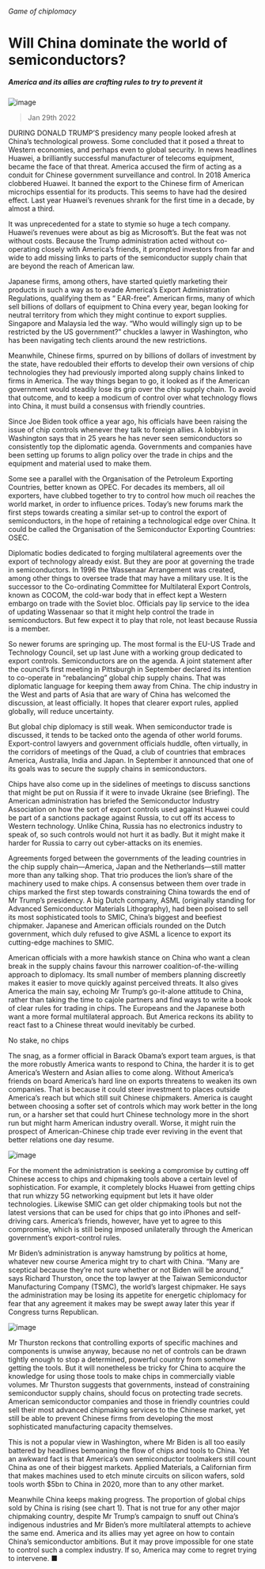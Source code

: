 ###### Game of chiplomacy
# Will China dominate the world of semiconductors? 
##### America and its allies are crafting rules to try to prevent it 
![image](images/20220129_IRD001_0.jpg) 
> Jan 29th 2022 
DURING DONALD TRUMP’S presidency many people looked afresh at China’s technological prowess. Some concluded that it posed a threat to Western economies, and perhaps even to global security. In news headlines Huawei, a brilliantly successful manufacturer of telecoms equipment, became the face of that threat. America accused the firm of acting as a conduit for Chinese government surveillance and control. In 2018 America clobbered Huawei. It banned the export to the Chinese firm of American microchips essential for its products. This seems to have had the desired effect. Last year Huawei’s revenues shrank for the first time in a decade, by almost a third.
It was unprecedented for a state to stymie so huge a tech company. Huawei’s revenues were about as big as Microsoft’s. But the feat was not without costs. Because the Trump administration acted without co-operating closely with America’s friends, it prompted investors from far and wide to add missing links to parts of the semiconductor supply chain that are beyond the reach of American law.

Japanese firms, among others, have started quietly marketing their products in such a way as to evade America’s Export Administration Regulations, qualifying them as “ EAR-free”. American firms, many of which sell billions of dollars of equipment to China every year, began looking for neutral territory from which they might continue to export supplies. Singapore and Malaysia led the way. “Who would willingly sign up to be restricted by the US government?” chuckles a lawyer in Washington, who has been navigating tech clients around the new restrictions.
Meanwhile, Chinese firms, spurred on by billions of dollars of investment by the state, have redoubled their efforts to develop their own versions of chip technologies they had previously imported along supply chains linked to firms in America. The way things began to go, it looked as if the American government would steadily lose its grip over the chip supply chain. To avoid that outcome, and to keep a modicum of control over what technology flows into China, it must build a consensus with friendly countries.
Since Joe Biden took office a year ago, his officials have been raising the issue of chip controls whenever they talk to foreign allies. A lobbyist in Washington says that in 25 years he has never seen semiconductors so consistently top the diplomatic agenda. Governments and companies have been setting up forums to align policy over the trade in chips and the equipment and material used to make them.
Some see a parallel with the Organisation of the Petroleum Exporting Countries, better known as OPEC. For decades its members, all oil exporters, have clubbed together to try to control how much oil reaches the world market, in order to influence prices. Today’s new forums mark the first steps towards creating a similar set-up to control the export of semiconductors, in the hope of retaining a technological edge over China. It could be called the Organisation of the Semiconductor Exporting Countries: OSEC.
Diplomatic bodies dedicated to forging multilateral agreements over the export of technology already exist. But they are poor at governing the trade in semiconductors. In 1996 the Wassenaar Arrangement was created, among other things to oversee trade that may have a military use. It is the successor to the Co-ordinating Committee for Multilateral Export Controls, known as COCOM, the cold-war body that in effect kept a Western embargo on trade with the Soviet bloc. Officials pay lip service to the idea of updating Wassenaar so that it might help control the trade in semiconductors. But few expect it to play that role, not least because Russia is a member.
So newer forums are springing up. The most formal is the EU-US Trade and Technology Council, set up last June with a working group dedicated to export controls. Semiconductors are on the agenda. A joint statement after the council’s first meeting in Pittsburgh in September declared its intention to co-operate in “rebalancing” global chip supply chains. That was diplomatic language for keeping them away from China. The chip industry in the West and parts of Asia that are wary of China has welcomed the discussion, at least officially. It hopes that clearer export rules, applied globally, will reduce uncertainty.
But global chip diplomacy is still weak. When semiconductor trade is discussed, it tends to be tacked onto the agenda of other world forums. Export-control lawyers and government officials huddle, often virtually, in the corridors of meetings of the Quad, a club of countries that embraces America, Australia, India and Japan. In September it announced that one of its goals was to secure the supply chains in semiconductors.
Chips have also come up in the sidelines of meetings to discuss sanctions that might be put on Russia if it were to invade Ukraine (see Briefing). The American administration has briefed the Semiconductor Industry Association on how the sort of export controls used against Huawei could be part of a sanctions package against Russia, to cut off its access to Western technology. Unlike China, Russia has no electronics industry to speak of, so such controls would not hurt it as badly. But it might make it harder for Russia to carry out cyber-attacks on its enemies.
Agreements forged between the governments of the leading countries in the chip supply chain—America, Japan and the Netherlands—still matter more than any talking shop. That trio produces the lion’s share of the machinery used to make chips. A consensus between them over trade in chips marked the first step towards constraining China towards the end of Mr Trump’s presidency. A big Dutch company, ASML (originally standing for Advanced Semiconductor Materials Lithography), had been poised to sell its most sophisticated tools to SMIC, China’s biggest and beefiest chipmaker. Japanese and American officials rounded on the Dutch government, which duly refused to give ASML a licence to export its cutting-edge machines to SMIC.
American officials with a more hawkish stance on China who want a clean break in the supply chains favour this narrower coalition-of-the-willing approach to diplomacy. Its small number of members planning discreetly makes it easier to move quickly against perceived threats. It also gives America the main say, echoing Mr Trump’s go-it-alone attitude to China, rather than taking the time to cajole partners and find ways to write a book of clear rules for trading in chips. The Europeans and the Japanese both want a more formal multilateral approach. But America reckons its ability to react fast to a Chinese threat would inevitably be curbed.
No stake, no chips
The snag, as a former official in Barack Obama’s export team argues, is that the more robustly America wants to respond to China, the harder it is to get America’s Western and Asian allies to come along. Without America’s friends on board America’s hard line on exports threatens to weaken its own companies. That is because it could steer investment to places outside America’s reach but which still suit Chinese chipmakers. America is caught between choosing a softer set of controls which may work better in the long run, or a harsher set that could hurt Chinese technology more in the short run but might harm American industry overall. Worse, it might ruin the prospect of American-Chinese chip trade ever reviving in the event that better relations one day resume.
![image](images/20220129_IRC078.png) 

For the moment the administration is seeking a compromise by cutting off Chinese access to chips and chipmaking tools above a certain level of sophistication. For example, it completely blocks Huawei from getting chips that run whizzy 5G networking equipment but lets it have older technologies. Likewise SMIC can get older chipmaking tools but not the latest versions that can be used for chips that go into iPhones and self-driving cars. America’s friends, however, have yet to agree to this compromise, which is still being imposed unilaterally through the American government’s export-control rules.
Mr Biden’s administration is anyway hamstrung by politics at home, whatever new course America might try to chart with China. “Many are sceptical because they’re not sure whether or not Biden will be around,” says Richard Thurston, once the top lawyer at the Taiwan Semiconductor Manufacturing Company (TSMC), the world’s largest chipmaker. He says the administration may be losing its appetite for energetic chiplomacy for fear that any agreement it makes may be swept away later this year if Congress turns Republican.
![image](images/20220129_IRC104.png) 

Mr Thurston reckons that controlling exports of specific machines and components is unwise anyway, because no net of controls can be drawn tightly enough to stop a determined, powerful country from somehow getting the tools. But it will nonetheless be tricky for China to acquire the knowledge for using those tools to make chips in commercially viable volumes. Mr Thurston suggests that governments, instead of constraining semiconductor supply chains, should focus on protecting trade secrets. American semiconductor companies and those in friendly countries could sell their most advanced chipmaking services to the Chinese market, yet still be able to prevent Chinese firms from developing the most sophisticated manufacturing capacity themselves.
This is not a popular view in Washington, where Mr Biden is all too easily battered by headlines bemoaning the flow of chips and tools to China. Yet an awkward fact is that America’s own semiconductor toolmakers still count China as one of their biggest markets. Applied Materials, a Californian firm that makes machines used to etch minute circuits on silicon wafers, sold tools worth $5bn to China in 2020, more than to any other market.
Meanwhile China keeps making progress. The proportion of global chips sold by China is rising (see chart 1). That is not true for any other major chipmaking country, despite Mr Trump’s campaign to snuff out China’s indigenous industries and Mr Biden’s more multilateral attempts to achieve the same end. America and its allies may yet agree on how to contain China’s semiconductor ambitions. But it may prove impossible for one state to control such a complex industry. If so, America may come to regret trying to intervene. ■
